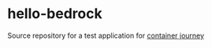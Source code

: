 # hello-bedrock
Source repository for a test application for [container journey](https://github.com/samiyaakhtar/container-journey)
